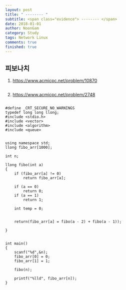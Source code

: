 ```yaml
---
layout: post
title: " -------- "
subtitle: <span class="evidence"> -------- </span>
date: 2018-01-01
author: NoonGam
category: Study
tags: Network Linux
comments: true
finished: true
---
```




## 피보나치



1. https://www.acmicpc.net/problem/10870

```

```


2. https://www.acmicpc.net/problem/2748

```

#define _CRT_SECURE_NO_WARNINGS
typedef long long llong;
#include <stdio.h>
#include <vector>
#include <algorithm>
#include <queue>


using namespace std;
llong fibo_arr[1000];

int n;

llong fibo(int a)
{
	if (fibo_arr[a] != 0)
		return fibo_arr[a];

	if (a == 0)
		return 0;
	if (a == 1)
		return 1;

	int temp = 0;


	return(fibo_arr[a] = fibo(a - 2) + fibo(a - 1));

}


int main()
{
	scanf("%d",&n);
	fibo_arr[0] = 0;
	fibo_arr[1] = 1;

	fibo(n);

	printf("%lld", fibo_arr[n]);
}

```
